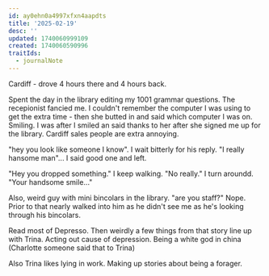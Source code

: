 ```yaml
---
id: ay0ehn0a4997xfxn4aapdts
title: '2025-02-19'
desc: ''
updated: 1740060999109
created: 1740060590996
traitIds:
  - journalNote
---
```

Cardiff - drove 4 hours there and 4 hours back. 

Spent the day in the library editing my 1001 grammar questions. The recepionist fancied me. I couldn't remember the computer I was using to get the extra time - then she butted in and said which computer I was on. Smiling. I was after I smiled an said thanks to her after she signed me up for the library. Cardiff sales people are extra annoying. 

"hey you look like someone I know". I wait bitterly for his reply. "I really hansome man"... I said good one and left. 

"Hey you dropped something." I keep walking. "No really." I turn aroundd. "Your handsome smile..."

Also, weird guy with mini bincolars in the library. "are you staff?" Nope. Prior to that nearly walked into him as he didn't see me as he's looking through his bincolars. 

Read most of Depresso. Then weirdly a few things from that story line up with Trina. Acting out cause of depression. Being a white god in china (Charlotte someone said that to Trina)

Also Trina likes lying in work. Making up stories about being a forager. 
